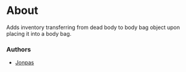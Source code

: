 # About

Adds inventory transferring from dead body to body bag object upon placing it into a body bag.

### Authors

- [Jonpas](https://github.com/jonpas)
